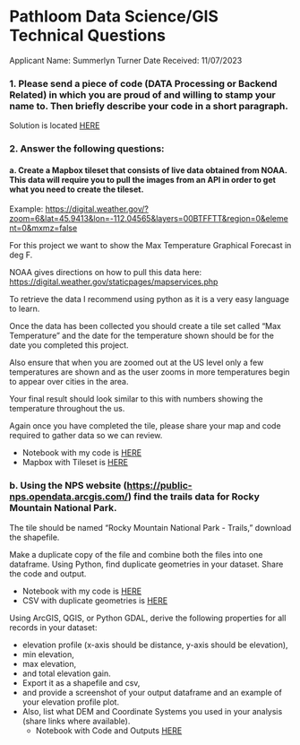 

# Pathloom Data Science/GIS Technical Questions

Applicant Name: Summerlyn Turner
Date Received: 11/07/2023

### 1. Please send a piece of code (DATA Processing or Backend Related) in which you are proud of and willing to stamp your name to. Then briefly describe your code in a short paragraph.

Solution is located [HERE](https://github.com/summerturn/Summerlyn-Turner-Portfolio/blob/main/Pathloom-GIS-Technical-Assessment/Data-Processing-Example.md)

### 2. Answer the following questions:

 #### a. Create a Mapbox tileset that consists of live data obtained from NOAA. This data will require you to pull the images from an API in order to get what you need to create the tileset.

   Example: https://digital.weather.gov/?zoom=6&lat=45.9413&lon=-112.04565&layers=00BTFFTT&region=0&element=0&mxmz=false 

   For this project we want to show the Max Temperature Graphical Forecast in deg F.

   NOAA gives directions on how to pull this data here: https://digital.weather.gov/staticpages/mapservices.php
   
   To retrieve the data I recommend using python as it is a very easy language to learn.

   Once the data has been collected you should create a tile set called “Max Temperature” and the date for the temperature shown should be for the date you completed this project.

   Also ensure that when you are zoomed out at the US level only a few temperatures are shown and as the user zooms in more temperatures begin to appear over cities in the area. 

   Your final result should look similar to this with numbers showing the temperature throughout the us.

   Again once you have completed the tile, please share your map and code required to gather data so we can review.
 - Notebook with my code is [HERE](https://github.com/summerturn/Summerlyn-Turner-Portfolio/blob/main/Pathloom-GIS-Technical-Assessment/Pathloom-GIS-Technical-Assesment.ipynb)
 - Mapbox with Tileset is [HERE](https://api.mapbox.com/styles/v1/summerturn/clotm4r9900lg01nt607pa2v1.html?title=view&access_token=pk.eyJ1Ijoic3VtbWVydHVybiIsImEiOiJjbG9wNWlraWIwNXExMnFwc283bHN4YzNnIn0.txOjCJy5fAKuvkXfH2E_1A&zoomwheel=true&fresh=true#4.52/35.44/-94.88)

 ### b. Using the NPS website (https://public-nps.opendata.arcgis.com/)  find the trails data for Rocky Mountain National Park. 

   The tile should be named “Rocky Mountain National Park - Trails,” download the shapefile.

   Make a duplicate copy of the file and combine both the files into one dataframe. Using Python, find duplicate geometries in your dataset. Share the code and output.

 - Notebook with my code is [HERE](https://github.com/summerturn/Summerlyn-Turner-Portfolio/blob/main/Pathloom-GIS-Technical-Assessment/Pathloom-GIS-Technical-Assesment.ipynb)
 - CSV with duplicate geometries is [HERE](https://github.com/summerturn/Summerlyn-Turner-Portfolio/blob/main/Pathloom-GIS-Technical-Assessment/Pathloom-GIS-Technical-Assesment.ipynb)

  Using ArcGIS, QGIS, or Python GDAL, derive the following properties for all records in your dataset: 

  * elevation profile (x-axis should be distance, y-axis should be elevation), 
  * min elevation, 
  * max elevation, 
  * and total elevation gain.  
  * Export it as a shapefile and csv, 
  * and provide a screenshot of your output dataframe and an example of your elevation profile plot. 
  * Also, list what DEM and Coordinate Systems you used in your analysis (share links where available).
	  * Notebook with Code and Outputs [HERE](https://github.com/summerturn/Summerlyn-Turner-Portfolio/blob/main/Pathloom-GIS-Technical-Assessment/Pathloom-GIS-Technical-Assesment.ipynb)
